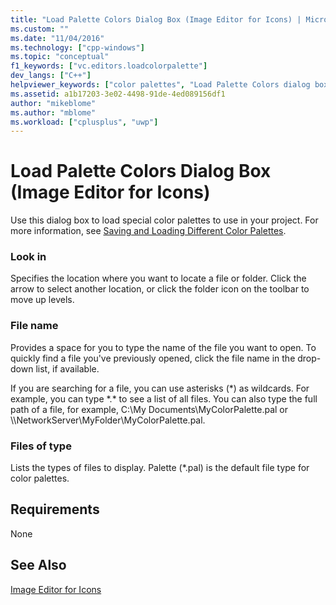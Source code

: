 ```yaml
---
title: "Load Palette Colors Dialog Box (Image Editor for Icons) | Microsoft Docs"
ms.custom: ""
ms.date: "11/04/2016"
ms.technology: ["cpp-windows"]
ms.topic: "conceptual"
f1_keywords: ["vc.editors.loadcolorpalette"]
dev_langs: ["C++"]
helpviewer_keywords: ["color palettes", "Load Palette Colors dialog box"]
ms.assetid: a1b17203-3e02-4498-91de-4ed089156df1
author: "mikeblome"
ms.author: "mblome"
ms.workload: ["cplusplus", "uwp"]
---
```

# Load Palette Colors Dialog Box (Image Editor for Icons)
Use this dialog box to load special color palettes to use in your project. For more information, see [Saving and Loading Different Color Palettes](../windows/saving-and-loading-different-color-palettes-image-editor-for-icons.md).  
  
### Look in  
 Specifies the location where you want to locate a file or folder. Click the arrow to select another location, or click the folder icon on the toolbar to move up levels.  
  
### File name  
 Provides a space for you to type the name of the file you want to open. To quickly find a file you've previously opened, click the file name in the drop-down list, if available.  
  
 If you are searching for a file, you can use asterisks (*) as wildcards. For example, you can type \*.\* to see a list of all files. You can also type the full path of a file, for example, C:\My Documents\MyColorPalette.pal or \\\NetworkServer\MyFolder\MyColorPalette.pal.  
  
### Files of type  
 Lists the types of files to display. Palette (*.pal) is the default file type for color palettes.  
  
## Requirements  
 None  
  
## See Also  
 [Image Editor for Icons](../windows/image-editor-for-icons.md)